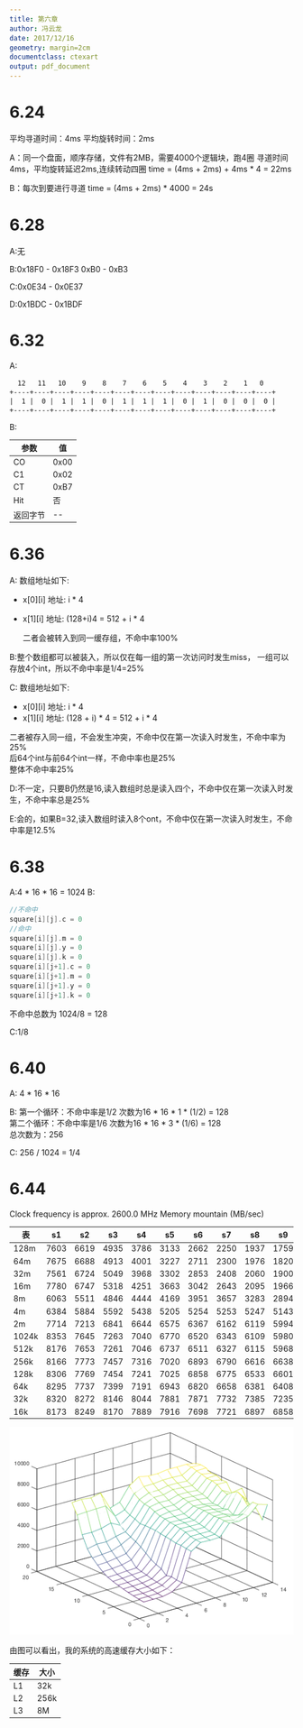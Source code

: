 ```yaml
---
title: 第六章  
author: 冯云龙
date: 2017/12/16
geometry: margin=2cm
documentclass: ctexart
output: pdf_document
---
```


# 6.24
平均寻道时间：4ms
平均旋转时间：2ms

A：同一个盘面，顺序存储，文件有2MB，需要4000个逻辑块，跑4圈
寻道时间4ms，平均旋转延迟2ms,连续转动四圈
time = (4ms + 2ms) + 4ms * 4 = 22ms

B：每次到要进行寻道
time = (4ms + 2ms) * 4000 = 24s

# 6.28
A:无

B:0x18F0 - 0x18F3 0xB0 - 0xB3

C:0x0E34 - 0x0E37

D:0x1BDC - 0x1BDF

# 6.32
A:

```asciidoc
  12   11   10    9    8    7    6    5    4    3    2    1   0
+----+----+----+----+----+----+----+----+----+----+----+----+----+
|  1 |  0 |  1 |  1 |  0 |  1 |  1 |  1 |  0 |  1 |  0 |  0 |  0 |
+----+----+----+----+----+----+----+----+----+----+----+----+----+
```

B:

|参数    | 值 |
|-------|----|
|CO     |0x00|
|C1     |0x02|
|CT     |0xB7|
|Hit    | 否  |
|返回字节| -- |


# 6.36
A: 数组地址如下:
- x[0][i] 地址: i * 4
- x[1][i] 地址: (128+i)4 = 512 + i * 4

  二者会被转入到同一缓存组，不命中率100%

B:整个数组都可以被装入，所以仅在每一组的第一次访问时发生miss，
一组可以存放4个int，所以不命中率是1/4=25%

C: 数组地址如下:
- x[0][i] 地址: i * 4
- x[1][i] 地址: (128 + i) * 4 = 512 + i * 4

二者被存入同一组，不会发生冲突，不命中仅在第一次读入时发生，不命中率为25%  
后64个int与前64个int一样，不命中率也是25%  
整体不命中率25%

D:不一定，只要B仍然是16,读入数组时总是读入四个，不命中仅在第一次读入时发生，不命中率总是25%

E:会的，如果B=32,读入数组时读入8个ont，不命中仅在第一次读入时发生，不命中率是12.5%

# 6.38
A:4 * 16 * 16 = 1024
B:
```c
//不命中
square[i][j].c = 0
//命中
square[i][j].m = 0
square[i][j].y = 0
square[i][j].k = 0
square[i][j+1].c = 0
square[i][j+1].m = 0
square[i][j+1].y = 0
square[i][j+1].k = 0
```
不命中总数为 1024/8 = 128

C:1/8

# 6.40
A: 4 * 16 * 16

B: 第一个循环：不命中率是1/2 次数为16 * 16 * 1 * (1/2) = 128  
   第二个循环：不命中率是1/6 次数为16 * 16 * 3 * (1/6) = 128  
   总次数为：256

C: 256 / 1024 = 1/4

# 6.44

Clock frequency is approx. 2600.0 MHz
Memory mountain (MB/sec)

|  表  | s1 | s2 | s3 | s4 | s5 | s6 | s7 | s8 |s9 | s10 | s11 | s12 | s13 | s14 | s15 |
|-----|-----|----|----|----|----|----|----|----|---|---|---|---|---|---|---|
|128m |7603|6619|4935|3786|3133|2662|2250|1937|1759|1620|1487|1374|1279|1195|1133|
|64m  |7675|6688|4913|4001|3227|2711|2300|1976|1820|1649|1510|1390|1276|1201|1141|
|32m  |7561|6724|5049|3968|3302|2853|2408|2060|1900|1714|1559|1435|1339|1242|1164|
|16m  |7780|6747|5318|4251|3663|3042|2643|2095|1966|1857|1721|1631|1550|1460|1375|
|8m   |6063|5511|4846|4444|4169|3951|3657|3283|2894|2634|2447|2015|2134|2040|2023|
|4m   |6384|5884|5592|5438|5205|5254|5253|5247|5143|5098|5017|4914|4934|4855|4798|
|2m   |7714|7213|6841|6644|6575|6367|6162|6119|5994|5943|5860|5733|5560|5461|5421|
|1024k|8353|7645|7263|7040|6770|6520|6343|6109|5980|5945|5828|5711|5561|5449|5388|
|512k |8176|7653|7261|7046|6737|6511|6327|6115|5968|5933|5814|5716|5558|5487|5440|
|256k |8166|7773|7457|7316|7020|6893|6790|6616|6638|6642|6593|6537|6598|6554|6547|
|128k |8306|7769|7454|7241|7025|6858|6775|6533|6601|6518|6511|6501|6527|6365|6484|
|64k  |8295|7737|7399|7191|6943|6820|6658|6381|6408|6306|6491|6184|6369|6717|6754|
|32k  |8320|8272|8146|8044|7881|7871|7732|7385|7235|7632|7933|7665|7030|7605|7632|
|16k  |8173|8249|8170|7889|7916|7698|7721|6897|6858|7800|6889|6293|6526|5633|7355|

![mountain](mountain.png)

由图可以看出，我的系统的高速缓存大小如下：

| 缓存 | 大小  |
|-----|------|
| L1  | 32k  |
| L2  | 256k |
| L3  | 8M   |


